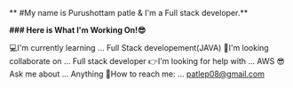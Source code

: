 ** #My name is Purushottam patle & I'm a Full stack developer.**


**### Here is What I'm Working On!😎**

💻I'm currently learning ... Full Stack developement(JAVA)
💯I'm looking collaborate on ... Full stack developer
👉I'm looking for help with ... AWS
😎Ask me about ... Anything
📮How to reach me: ... patlep08@gmail.com





